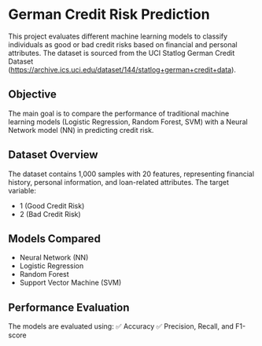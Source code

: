 # German Credit Risk Prediction
This project evaluates different machine learning models to classify individuals as good or bad credit risks based on financial and personal attributes. The dataset is sourced from the UCI Statlog German Credit Dataset (https://archive.ics.uci.edu/dataset/144/statlog+german+credit+data).

## Objective
The main goal is to compare the performance of traditional machine learning models (Logistic Regression, Random Forest, SVM) with a Neural Network model (NN) in predicting credit risk.

## Dataset Overview
The dataset contains 1,000 samples with 20 features, representing financial history, personal information, and loan-related attributes. The target variable:

- 1 (Good Credit Risk)
- 2 (Bad Credit Risk)

## Models Compared
- Neural Network (NN)
- Logistic Regression
- Random Forest
- Support Vector Machine (SVM)

## Performance Evaluation
The models are evaluated using:
✅ Accuracy
✅ Precision, Recall, and F1-score
